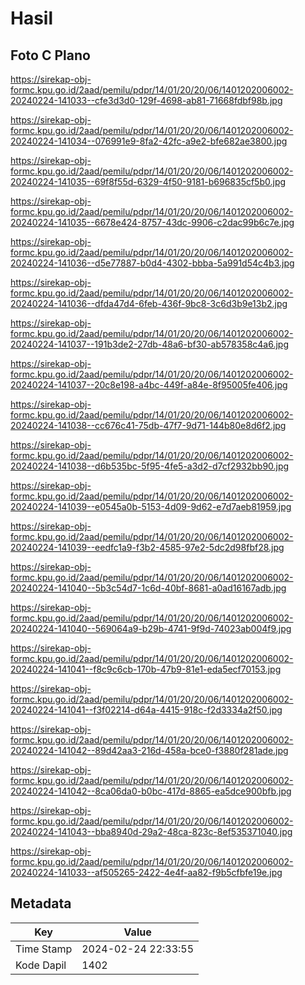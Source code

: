 # Hasil

## Foto C Plano

https://sirekap-obj-formc.kpu.go.id/2aad/pemilu/pdpr/14/01/20/20/06/1401202006002-20240224-141033--cfe3d3d0-129f-4698-ab81-71668fdbf98b.jpg

https://sirekap-obj-formc.kpu.go.id/2aad/pemilu/pdpr/14/01/20/20/06/1401202006002-20240224-141034--076991e9-8fa2-42fc-a9e2-bfe682ae3800.jpg

https://sirekap-obj-formc.kpu.go.id/2aad/pemilu/pdpr/14/01/20/20/06/1401202006002-20240224-141035--69f8f55d-6329-4f50-9181-b696835cf5b0.jpg

https://sirekap-obj-formc.kpu.go.id/2aad/pemilu/pdpr/14/01/20/20/06/1401202006002-20240224-141035--6678e424-8757-43dc-9906-c2dac99b6c7e.jpg

https://sirekap-obj-formc.kpu.go.id/2aad/pemilu/pdpr/14/01/20/20/06/1401202006002-20240224-141036--d5e77887-b0d4-4302-bbba-5a991d54c4b3.jpg

https://sirekap-obj-formc.kpu.go.id/2aad/pemilu/pdpr/14/01/20/20/06/1401202006002-20240224-141036--dfda47d4-6feb-436f-9bc8-3c6d3b9e13b2.jpg

https://sirekap-obj-formc.kpu.go.id/2aad/pemilu/pdpr/14/01/20/20/06/1401202006002-20240224-141037--191b3de2-27db-48a6-bf30-ab578358c4a6.jpg

https://sirekap-obj-formc.kpu.go.id/2aad/pemilu/pdpr/14/01/20/20/06/1401202006002-20240224-141037--20c8e198-a4bc-449f-a84e-8f95005fe406.jpg

https://sirekap-obj-formc.kpu.go.id/2aad/pemilu/pdpr/14/01/20/20/06/1401202006002-20240224-141038--cc676c41-75db-47f7-9d71-144b80e8d6f2.jpg

https://sirekap-obj-formc.kpu.go.id/2aad/pemilu/pdpr/14/01/20/20/06/1401202006002-20240224-141038--d6b535bc-5f95-4fe5-a3d2-d7cf2932bb90.jpg

https://sirekap-obj-formc.kpu.go.id/2aad/pemilu/pdpr/14/01/20/20/06/1401202006002-20240224-141039--e0545a0b-5153-4d09-9d62-e7d7aeb81959.jpg

https://sirekap-obj-formc.kpu.go.id/2aad/pemilu/pdpr/14/01/20/20/06/1401202006002-20240224-141039--eedfc1a9-f3b2-4585-97e2-5dc2d98fbf28.jpg

https://sirekap-obj-formc.kpu.go.id/2aad/pemilu/pdpr/14/01/20/20/06/1401202006002-20240224-141040--5b3c54d7-1c6d-40bf-8681-a0ad16167adb.jpg

https://sirekap-obj-formc.kpu.go.id/2aad/pemilu/pdpr/14/01/20/20/06/1401202006002-20240224-141040--569064a9-b29b-4741-9f9d-74023ab004f9.jpg

https://sirekap-obj-formc.kpu.go.id/2aad/pemilu/pdpr/14/01/20/20/06/1401202006002-20240224-141041--f8c9c6cb-170b-47b9-81e1-eda5ecf70153.jpg

https://sirekap-obj-formc.kpu.go.id/2aad/pemilu/pdpr/14/01/20/20/06/1401202006002-20240224-141041--f3f02214-d64a-4415-918c-f2d3334a2f50.jpg

https://sirekap-obj-formc.kpu.go.id/2aad/pemilu/pdpr/14/01/20/20/06/1401202006002-20240224-141042--89d42aa3-216d-458a-bce0-f3880f281ade.jpg

https://sirekap-obj-formc.kpu.go.id/2aad/pemilu/pdpr/14/01/20/20/06/1401202006002-20240224-141042--8ca06da0-b0bc-417d-8865-ea5dce900bfb.jpg

https://sirekap-obj-formc.kpu.go.id/2aad/pemilu/pdpr/14/01/20/20/06/1401202006002-20240224-141043--bba8940d-29a2-48ca-823c-8ef535371040.jpg

https://sirekap-obj-formc.kpu.go.id/2aad/pemilu/pdpr/14/01/20/20/06/1401202006002-20240224-141033--af505265-2422-4e4f-aa82-f9b5cfbfe19e.jpg


## Metadata

| Key        | Value               |
| ---------- | ------------------- |
| Time Stamp | 2024-02-24 22:33:55 |
| Kode Dapil | 1402                |



